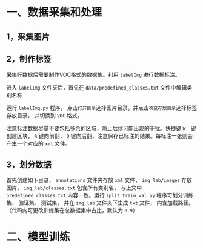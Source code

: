 # 一、数据采集和处理

## 1，采集图片

## 2，制作标签

采集好数据后需要制作VOC格式的数据集。利用 `labelImg` 进行数据标注。

进入 `labelImg` 文件夹后，首先在 `data/predefined_classes.txt` 文件中编辑类别名称

运行 `labelImg.py` 程序， 点击`打开目录`选择图片目录，并点击`改变存放目录`选择标签存放目录， 并切换到  `VOC`  格式。  

注意标注数据尽量不要包括多余的区域，防止后续可能出现的干扰。快捷键 `W  `键创建区块， `A` 键向前翻， `D` 键向后翻，注意保存已标注的结果。每标注一张则会产生一个对应的 `xml` 文件。  

## 3，划分数据

首先创建如下目录， `annotations` 文件夹存放 `xml` 文件， `img_lab/images` 存放图片， `img_lab/classes.txt` 包含所有类别名， 与上文中 `predefined_classes.txt` 内容一致。运行 `split_train_val.py` 程序可划分训练集、 验证集、 测试集， 并在 `img_lab` 文件夹下生成 `txt` 文件， 内含加载路径。（代码内可更改训练集在总数据集中占比，默认为 `0.9`）    

# 二、模型训练